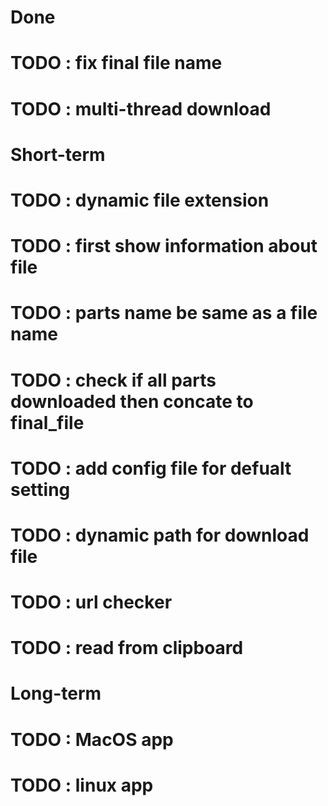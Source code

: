 # Done
# TODO : fix final file name <solved>
# TODO : multi-thread download <solved>

# Short-term
# TODO : dynamic file extension
# TODO : first show information about file
# TODO : parts name be same as a file name
# TODO : check if all parts downloaded then concate to final_file
# TODO : add config file for defualt setting
# TODO : dynamic path for download file
# TODO : url checker
# TODO : read from clipboard


# Long-term
# TODO : MacOS app
# TODO : linux app